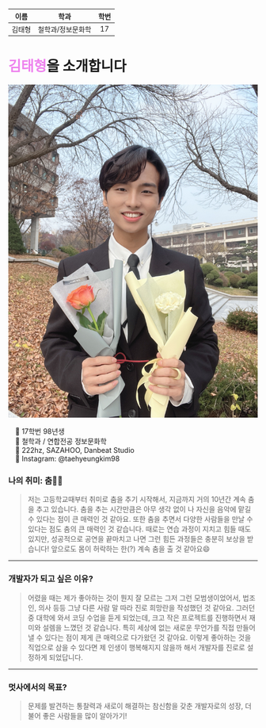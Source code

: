 | 이름 | 학과 | 학번 |
| :---: | :---: | :---: |
|김태형|철학과/정보문화학|17

<span><mark style="all: unset; color: violet">김태형</mark>을 소개합니다</span>
===

![김태형](./img_taehyeong/testProfile.jpeg)

<ul style="list-style: none; padding-left: 1em">
    <li>📌 17학번 98년생</li>
    <li>📌 철학과 / 연합전공 정보문화학</li>
    <li>💃 222hz, SAZAHOO, Danbeat Studio</li>
    <li>📌 Instagram: @taehyeungkim98</li>
</ul>

### 나의 취미: 춤💃🕺
>저는 고등학교때부터 취미로 춤을 추기 시작해서, 지금까지 거의 10년간 계속 춤을 추고 있습니다. 춤을 추는 시간만큼은 아무 생각 없이 나 자신을 음악에 맡길 수 있다는 점이 큰 매력인 것 같아요. 또한 춤을 추면서 다양한 사람들을 만날 수 있다는 점도 춤의 큰 매력인 것 같습니다. 때로는 연습 과정이 지치고 힘들 때도 있지만, 성공적으로 공연을 끝마치고 나면 그런 힘든 과정들은 충분히 보상을 받습니다! 앞으로도 몸이 허락하는 한(?) 계속 춤을 출 것 같아요😄
---

### 개발자가 되고 싶은 이유?
> 어렸을 때는 제가 좋아하는 것이 뭔지 잘 모르는 그저 그런 모범생이었어서, 법조인, 의사 등등 그냥 다른 사람 말 따라 진로 희망란을 작성했던 것 같아요. 그러던 중 대학에 와서 코딩 수업을 듣게 되었는데, 크고 작은 프로젝트를 진행하면서 재미와 설렘을 느꼈던 것 같습니다. 특히 세상에 없는 새로운 무언가를 직접 만들어낼 수 있다는 점이 제게 큰 매력으로 다가왔던 것 같아요. 이렇게 좋아하는 것을 직업으로 삼을 수 있다면 제 인생이 행복해지지 않을까 해서 개발자를 진로로 설정하게 되었답니다.
---
### 멋사에서의 목표?
>문제를 발견하는 통찰력과 새로이 해결하는 참신함을 갖춘 개발자로의 성장, 더불어 좋은 사람들을 많이 알아가기!